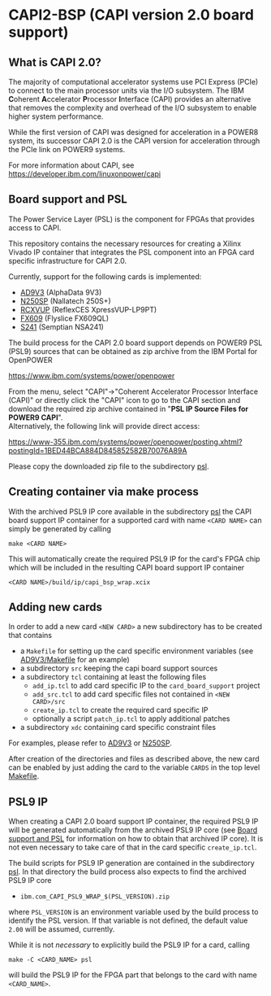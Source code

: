 # CAPI2-BSP (CAPI version 2.0 board support)
## What is CAPI 2.0?
The majority of computational accelerator systems use PCI Express (PCIe) to connect to the main processor
units via the I/O subsystem. The IBM **C**oherent **A**ccelerator **P**rocessor **I**nterface (CAPI) provides an alternative
that removes the complexity and overhead of the I/O subsystem to enable higher system performance.

While the first version of CAPI was designed for acceleration in a POWER8 system, its successor CAPI 2.0 is the CAPI version for acceleration through the PCIe link on POWER9 systems.

For more information about CAPI, see https://developer.ibm.com/linuxonpower/capi

## Board support and PSL
The Power Service Layer (PSL) is the component for FPGAs that provides access to CAPI.

This repository contains the necessary resources for creating a Xilinx Vivado IP container that integrates the PSL component into an FPGA card specific infrastructure for CAPI 2.0.

Currently, support for the following cards is implemented:
* [AD9V3](./AD9V3) (AlphaData 9V3)
* [N250SP](./N250SP) (Nallatech 250S+)
* [RCXVUP](./RCXVUP) (ReflexCES XpressVUP-LP9PT)
* [FX609](./FX609) (Flyslice FX609QL)
* [S241](./S241) (Semptian NSA241)

The build process for the CAPI 2.0 board support depends on POWER9 PSL (PSL9) sources that can be obtained as zip archive from the IBM Portal for OpenPOWER

https://www.ibm.com/systems/power/openpower

From the menu, select "CAPI"->"Coherent Accelerator Processor Interface (CAPI)" or directly click the "CAPI" icon to go to the CAPI section
and download the required zip archive contained in "**PSL IP Source Files for POWER9 CAPI**".  
Alternatively, the following link will provide direct access:

https://www-355.ibm.com/systems/power/openpower/posting.xhtml?postingId=1BED44BCA884D845852582B70076A89A 

Please copy the downloaded zip file to the subdirectory [psl](./psl).

## Creating container via make process
With the archived PSL9 IP core available in the subdirectory [psl](./psl) the CAPI board support IP container for a supported card with name `<CARD NAME>` can simply be generated by calling
```
make <CARD NAME>
```
This will automatically create the required PSL9 IP for the card's FPGA chip which will be included in the resulting CAPI
board support IP container
```
<CARD NAME>/build/ip/capi_bsp_wrap.xcix
```

## Adding new cards
In order to add a new card `<NEW CARD>` a new subdirectory has to be created that contains
* a `Makefile` for setting up the card specific environment variables
  (see [AD9V3/Makefile](./AD9V3/Makefile) for an example)
* a subdirectory `src` keeping the capi board support sources
* a subdirectory `tcl` containing at least the following files
  - `add_ip.tcl` to add card specific IP to the `card_board_support` project
  - `add_src.tcl` to add card specific files not contained in `<NEW CARD>/src`
  - `create_ip.tcl` to create the required card specific IP
  - optionally a script `patch_ip.tcl` to apply additional patches
* a subdirectory `xdc` containing card specific constraint files

For examples, please refer to [AD9V3](./AD9V3) or [N250SP](./N250SP).

After creation of the directories and files as described above,
the new card can be enabled by just adding the card to the variable `CARDS`
in the top level [Makefile](./Makefile).

## PSL9 IP
When creating a CAPI 2.0 board support IP container, the required PSL9 IP will be generated
automatically from the archived PSL9 IP core (see [Board support and PSL](#board-support-and-psl)
for information on how to obtain that archived IP core).
It is not even necessary to take care of that in the card specific `create_ip.tcl`.

The build scripts for PSL9 IP generation are
contained in the subdirectory [psl](./psl).
In that directory the build process also expects to find the archived PSL9 IP core
* `ibm.com_CAPI_PSL9_WRAP_$(PSL_VERSION).zip`

where `PSL_VERSION` is an environment variable used by the build process to identify the PSL version.
If that variable is not defined, the default value `2.00` will be assumed, currently.

While it is not *necessary* to explicitly build the PSL9 IP for a card, calling
```
make -C <CARD_NAME> psl
```
will build the PSL9 IP for the FPGA part that belongs to the card with name `<CARD_NAME>`.
